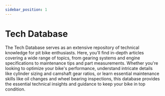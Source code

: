 ```yaml
---
sidebar_position: 1
---
```


# Tech Database

The Tech Database serves as an extensive repository of technical knowledge for pit bike enthusiasts. Here, you’ll find in-depth articles covering a wide range of topics, from gearing systems and engine specifications to maintenance tips and part measurements. Whether you're looking to optimize your bike's performance, understand intricate details like cylinder sizing and camshaft gear ratios, or learn essential maintenance skills like oil changes and wheel bearing inspections, this database provides the essential technical insights and guidance to keep your bike in top condition.

